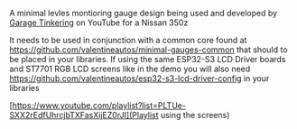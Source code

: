 A minimal levles montioring gauge design being used and developed by [Garage Tinkering](https://www.youtube.com/@GarageTinkering) on YouTube for a Nissan 350z

It needs to be used in conjunction with a common core found at https://github.com/valentineautos/minimal-gauges-common that should to be placed in your libraries.
If using the same ESP32-S3 LCD Driver boards and ST7701 RGB LCD screens like in the demo you will also need https://github.com/valentineautos/esp32-s3-lcd-driver-config in your libraries

[https://www.youtube.com/playlist?list=PLTUe-SXX2rEdfUhrcjbTXFasXijEZ0rJI](Playlist using the screens)
